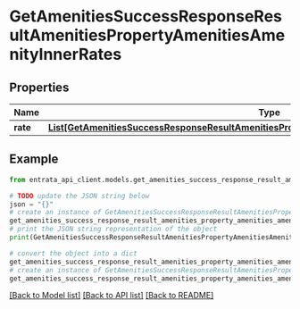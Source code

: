 # GetAmenitiesSuccessResponseResultAmenitiesPropertyAmenitiesAmenityInnerRates


## Properties

Name | Type | Description | Notes
------------ | ------------- | ------------- | -------------
**rate** | [**List[GetAmenitiesSuccessResponseResultAmenitiesPropertyAmenitiesAmenityInnerRatesRateInner]**](GetAmenitiesSuccessResponseResultAmenitiesPropertyAmenitiesAmenityInnerRatesRateInner.md) |  | 

## Example

```python
from entrata_api_client.models.get_amenities_success_response_result_amenities_property_amenities_amenity_inner_rates import GetAmenitiesSuccessResponseResultAmenitiesPropertyAmenitiesAmenityInnerRates

# TODO update the JSON string below
json = "{}"
# create an instance of GetAmenitiesSuccessResponseResultAmenitiesPropertyAmenitiesAmenityInnerRates from a JSON string
get_amenities_success_response_result_amenities_property_amenities_amenity_inner_rates_instance = GetAmenitiesSuccessResponseResultAmenitiesPropertyAmenitiesAmenityInnerRates.from_json(json)
# print the JSON string representation of the object
print(GetAmenitiesSuccessResponseResultAmenitiesPropertyAmenitiesAmenityInnerRates.to_json())

# convert the object into a dict
get_amenities_success_response_result_amenities_property_amenities_amenity_inner_rates_dict = get_amenities_success_response_result_amenities_property_amenities_amenity_inner_rates_instance.to_dict()
# create an instance of GetAmenitiesSuccessResponseResultAmenitiesPropertyAmenitiesAmenityInnerRates from a dict
get_amenities_success_response_result_amenities_property_amenities_amenity_inner_rates_from_dict = GetAmenitiesSuccessResponseResultAmenitiesPropertyAmenitiesAmenityInnerRates.from_dict(get_amenities_success_response_result_amenities_property_amenities_amenity_inner_rates_dict)
```
[[Back to Model list]](../README.md#documentation-for-models) [[Back to API list]](../README.md#documentation-for-api-endpoints) [[Back to README]](../README.md)


